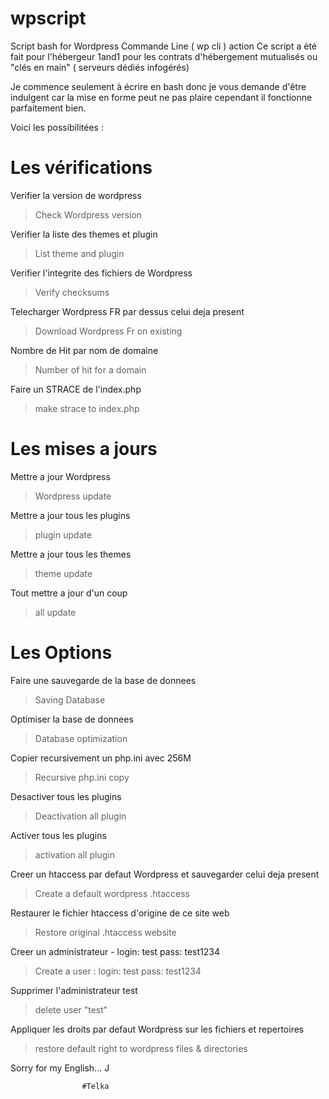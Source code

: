 # wpscript
Script bash for Wordpress Commande Line ( wp cli ) action
Ce script a été fait pour l'hébergeur 1and1 pour les contrats d'hébergement mutualisés ou "clés en main" ( serveurs dédiés infogérés)

Je commence seulement à écrire en bash donc je vous demande d'être indulgent car la mise en forme peut ne pas plaire cependant il fonctionne parfaitement bien.



Voici les possibilitées :

  # Les vérifications
  
Verifier la version de wordpress 
> Check Wordpress version

Verifier la liste des themes et plugin 
> List theme and plugin

Verifier l'integrite des fichiers de Wordpress 
> Verify checksums

Telecharger Wordpress FR par dessus celui deja present 
> Download Wordpress Fr on existing

Nombre de Hit par nom de domaine 
> Number of hit for a domain

Faire un STRACE de l'index.php 
> make strace to index.php


  # Les mises a jours

Mettre a jour Wordpress 
> Wordpress update

Mettre a jour tous les plugins 
> plugin update

Mettre a jour tous les themes 
> theme update

Tout mettre a jour d'un coup 
> all update



  # Les Options

Faire une sauvegarde de la base de donnees 
> Saving Database

Optimiser la base de donnees 
> Database optimization

Copier recursivement un php.ini avec 256M 
> Recursive php.ini copy

Desactiver tous les plugins 
> Deactivation all plugin

Activer tous les plugins 
> activation all plugin

Creer un htaccess par defaut Wordpress et sauvegarder celui deja present 
> Create a default wordpress .htaccess

Restaurer le fichier htaccess d'origine de ce site web 
> Restore original .htaccess website

Creer un administrateur - login: test pass: test1234 
> Create a user : login: test pass: test1234

Supprimer l'administrateur test 
> delete user "test"

Appliquer les droits par defaut Wordpress sur les fichiers et repertoires 
> restore default right to wordpress files & directories


Sorry for my English... J

                    #Telka
